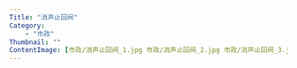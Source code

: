 ```yaml
---
Title: "消声止回阀"
Category: 
    - "市政"
Thumbnail: ""
ContentImage: [市政/消声止回阀_1.jpg 市政/消声止回阀_2.jpg 市政/消声止回阀_3.jpg 市政/消声止回阀_4.jpg 市政/消声止回阀_5.jpg]
---
```


